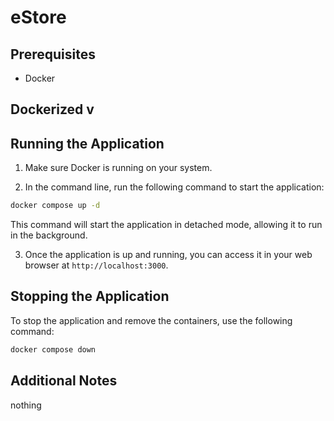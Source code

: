 # eStore

## Prerequisites
- Docker

## Dockerized v

## Running the Application

1. Make sure Docker is running on your system.

2. In the command line, run the following command to start the application:

```bash
docker compose up -d
```

This command will start the application in detached mode, allowing it to run in the background.

3. Once the application is up and running, you can access it in your web browser at `http://localhost:3000`.

## Stopping the Application

To stop the application and remove the containers, use the following command:

```bash
docker compose down
```

## Additional Notes

nothing


